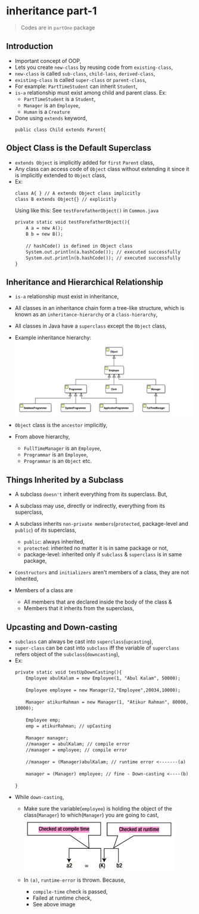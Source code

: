 

# inheritance part-1

> Codes are in `partOne` package


## Introduction
- Important concept of OOP,
- Lets you create `new-class` by reusing code from `existing-class`,
- `new-class` is called `sub-class`, `child-lass`, `derived-class`,
- `existing-class` is called `super-class` or `parent-class`,
- For example: `PartTimeStudent` can inherit `Student`,
- `is-a` relationship must exist among child and parent class. Ex:
  - `PartTimeStudent` is a `Student`,
  - `Manager` is an `Employee`,
  - `Human` is a `Creature`
- Done using `extends` keyword,
    ```
    public class Child extends Parent{
    ```

## Object Class is the Default Superclass
- `extends Object` is implicitly added for `first` `Parent` class,
- Any class can access code of `Object` class without extending it since it is implicitly extended to `Object` class,
- Ex:
    ```
    class A{ } // A extends Object class implicitly
    class B extends Object{} // explicitly
    ```
  Using like this: See `testForefatherObject()` in `Common.java`
    ```
    private static void testForefatherObject(){
        A a = new A();
        B b = new B();
    
        // hashCode() is defined in Object class
        System.out.println(a.hashCode()); // executed successfully
        System.out.println(b.hashCode()); // executed successfully
    }
    ```

## Inheritance and Hierarchical Relationship
- `is-a` relationship must exist in inheritance,
- All classes in an inheritance chain form a tree-like structure, which is known as an `inheritance-hierarchy` or a `class-hierarchy`,
- All classes in Java have a `superclass` except the `Object` class,
- Example inheritance hierarchy:
  <img src="files/inheritance_hierarchy.jpg" height="200px">

- `Object` class is the `ancestor` implicitly,
- From above hierarchy,
  - `FullTimeManager` is an `Employee`,
  - `Programmar` is an `Employee`,
  - `Programmar` is an `Object` etc.


## Things Inherited by a Subclass
- A subclass `doesn't` inherit everything from its superclass. But,
- A subclass may use, directly or indirectly, everything from its superclass,
- A subclass inherits `non-private members`(`protected`, package-level and `public`) of its superclass,
  - `public`: always inherited,
  - `protected`: inherited no matter it is in same package or not,
  - package-level: inherited only if `subclass` & `superclass` is in same package,

- `Constructors` and `initializers` aren't members of a class, they are not inherited,
- Members of a class are 
  - All members that are declared inside the body of the class & 
  - Members that it inherits from the superclass,
  
## Upcasting and Down-casting
- `subclass` can always be cast into `superclass`(`upcasting`),
- `super-class` can be cast into `subclass` iff the variable of `superclass` refers object of the `subclass`(`downcasting`),
- Ex:
    ```
    private static void testUpDownCasting(){
        Employee abulKalam = new Employee(1, "Abul Kalam", 50000);
    
        Employee employee = new Manager(2,"Employee",20034,10000);
    
        Manager atikurRahman = new Manager(1, "Atikur Rahman", 80000, 10000);
    
        Employee emp;
        emp = atikurRahman; // upCasting
    
        Manager manager;
        //manager = abulKalam; // compile error
        //manager = employee; // compile error
    
        //manager = (Manager)abulKalam; // runtime error <-------(a)
    
        manager = (Manager) employee; // fine - Down-casting <----(b)
    
    }
    ```
- While `down-casting`, 
  - Make sure the variable(`employee`) is holding the object of the class(`Manager`) to which(`Manager`) you are going to cast,
    <img src="files/type_check.jpg" height="140px">
  
  - In `(a)`, `runtime-error` is thrown. Because,
    - `compile-time` check is passed,
    - Failed at runtime check,
    - See above image




    
